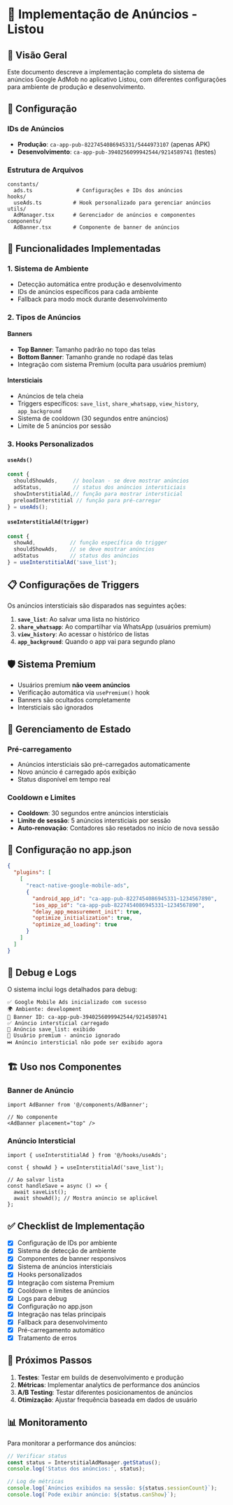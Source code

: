 # 📱 Implementação de Anúncios - Listou

## 🎯 Visão Geral

Este documento descreve a implementação completa do sistema de anúncios Google AdMob no aplicativo Listou, com diferentes configurações para ambiente de produção e desenvolvimento.

## 🔧 Configuração

### IDs de Anúncios

- **Produção**: `ca-app-pub-8227454086945331/5444973107` (apenas APK)
- **Desenvolvimento**: `ca-app-pub-3940256099942544/9214589741` (testes)

### Estrutura de Arquivos

```
constants/
  ads.ts              # Configurações e IDs dos anúncios
hooks/
  useAds.ts          # Hook personalizado para gerenciar anúncios
utils/
  AdManager.tsx      # Gerenciador de anúncios e componentes
components/
  AdBanner.tsx       # Componente de banner de anúncios
```

## 🚀 Funcionalidades Implementadas

### 1. Sistema de Ambiente
- Detecção automática entre produção e desenvolvimento
- IDs de anúncios específicos para cada ambiente
- Fallback para modo mock durante desenvolvimento

### 2. Tipos de Anúncios

#### Banners
- **Top Banner**: Tamanho padrão no topo das telas
- **Bottom Banner**: Tamanho grande no rodapé das telas
- Integração com sistema Premium (oculta para usuários premium)

#### Intersticiais
- Anúncios de tela cheia
- Triggers específicos: `save_list`, `share_whatsapp`, `view_history`, `app_background`
- Sistema de cooldown (30 segundos entre anúncios)
- Limite de 5 anúncios por sessão

### 3. Hooks Personalizados

#### `useAds()`
```typescript
const { 
  shouldShowAds,     // boolean - se deve mostrar anúncios
  adStatus,          // status dos anúncios intersticiais
  showInterstitialAd,// função para mostrar intersticial
  preloadInterstitial // função para pré-carregar
} = useAds();
```

#### `useInterstitialAd(trigger)`
```typescript
const { 
  showAd,           // função específica do trigger
  shouldShowAds,    // se deve mostrar anúncios
  adStatus          // status dos anúncios
} = useInterstitialAd('save_list');
```

## 📋 Configurações de Triggers

Os anúncios intersticiais são disparados nas seguintes ações:

1. **`save_list`**: Ao salvar uma lista no histórico
2. **`share_whatsapp`**: Ao compartilhar via WhatsApp (usuários premium)
3. **`view_history`**: Ao acessar o histórico de listas
4. **`app_background`**: Quando o app vai para segundo plano

## 🛡️ Sistema Premium

- Usuários premium **não veem anúncios**
- Verificação automática via `usePremium()` hook
- Banners são ocultados completamente
- Intersticiais são ignorados

## 🔄 Gerenciamento de Estado

### Pré-carregamento
- Anúncios intersticiais são pré-carregados automaticamente
- Novo anúncio é carregado após exibição
- Status disponível em tempo real

### Cooldown e Limites
- **Cooldown**: 30 segundos entre anúncios intersticiais
- **Limite de sessão**: 5 anúncios intersticiais por sessão
- **Auto-renovação**: Contadores são resetados no início de nova sessão

## 📱 Configuração no app.json

```json
{
  "plugins": [
    [
      "react-native-google-mobile-ads",
      {
        "android_app_id": "ca-app-pub-8227454086945331~1234567890",
        "ios_app_id": "ca-app-pub-8227454086945331~1234567890",
        "delay_app_measurement_init": true,
        "optimize_initialization": true,
        "optimize_ad_loading": true
      }
    ]
  ]
}
```

## 🐛 Debug e Logs

O sistema inclui logs detalhados para debug:

```
✅ Google Mobile Ads inicializado com sucesso
🌍 Ambiente: development
🎯 Banner ID: ca-app-pub-3940256099942544/9214589741
✅ Anúncio intersticial carregado
📱 Anúncio save_list: exibido
👑 Usuário premium - anúncio ignorado
⏭️ Anúncio intersticial não pode ser exibido agora
```

## 🏗️ Uso nos Componentes

### Banner de Anúncio
```tsx
import AdBanner from '@/components/AdBanner';

// No componente
<AdBanner placement="top" />
```

### Anúncio Intersticial
```tsx
import { useInterstitialAd } from '@/hooks/useAds';

const { showAd } = useInterstitialAd('save_list');

// Ao salvar lista
const handleSave = async () => {
  await saveList();
  await showAd(); // Mostra anúncio se aplicável
};
```

## ✅ Checklist de Implementação

- [x] Configuração de IDs por ambiente
- [x] Sistema de detecção de ambiente
- [x] Componentes de banner responsivos
- [x] Sistema de anúncios intersticiais
- [x] Hooks personalizados
- [x] Integração com sistema Premium
- [x] Cooldown e limites de anúncios
- [x] Logs para debug
- [x] Configuração no app.json
- [x] Integração nas telas principais
- [x] Fallback para desenvolvimento
- [x] Pré-carregamento automático
- [x] Tratamento de erros

## 🚀 Próximos Passos

1. **Testes**: Testar em builds de desenvolvimento e produção
2. **Métricas**: Implementar analytics de performance dos anúncios
3. **A/B Testing**: Testar diferentes posicionamentos de anúncios
4. **Otimização**: Ajustar frequência baseada em dados de usuário

## 📊 Monitoramento

Para monitorar a performance dos anúncios:

```typescript
// Verificar status
const status = InterstitialAdManager.getStatus();
console.log('Status dos anúncios:', status);

// Log de métricas
console.log(`Anúncios exibidos na sessão: ${status.sessionCount}`);
console.log(`Pode exibir anúncio: ${status.canShow}`);
```
